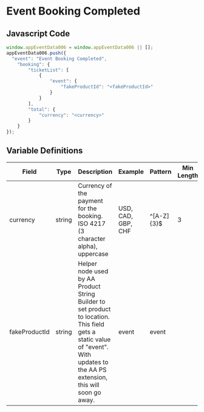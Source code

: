 # Event Booking Completed

### 

## Javascript Code
```js
window.appEventData006 = window.appEventData006 || [];
appEventData006.push({
  "event": "Event Booking Completed",
    "booking": {
        "ticketList": [
            {
                "event": {
                    "fakeProductId": "<fakeProductId>"
                }
            }
        ],
        "total": {
            "currency": "<currency>"
        }
    }
});
```

## Variable Definitions

|Field|Type|Description|Example|Pattern|Min Length|Max Length|Minimum|Maximum|Multiple Of|
| --- | --- | --- | --- | --- | --- | --- | --- | --- | --- |
|currency|string|Currency of the payment for the booking. ISO 4217 \(3 character alpha\), uppercase |USD, CAD, GBP, CHF|^[A-Z]{3}$|3|3||||
|fakeProductId|string|Helper node used by AA Product String Builder to set product to location. This field gets a static value of "event".  With updates to the AA PS extension, this will soon go away.|event|event||||||
